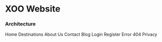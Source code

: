 # XOO Website

### Architecture
Home
Destinations
About Us
Contact
Blog
Login
Register
Error 404
Privacy

